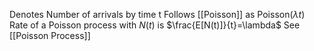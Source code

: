 Denotes Number of arrivals by time t
Follows [[Poisson]] as $\text{Poisson}(\lambda t)$
Rate of a Poisson process with $N(t)$ is $\frac{E[N(t)]}{t}=\lambda$
See [[Poisson Process]]
